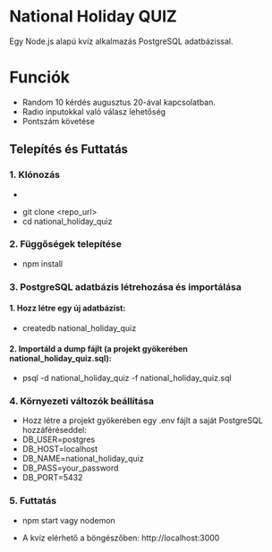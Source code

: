 # National Holiday QUIZ

Egy Node.js alapú kvíz alkalmazás PostgreSQL adatbázissal.

# Funciók

- Random 10 kérdés augusztus 20-ával kapcsolatban.
- Radio inputokkal való válasz lehetőség
- Pontszám követése

## Telepítés és Futtatás

### 1. Klónozás

- ```bash
- git clone <repo_url>
- cd national_holiday_quiz

### 2. Függőségek telepítése

- npm install

### 3. PostgreSQL adatbázis létrehozása és importálása

#### 1. Hozz létre egy új adatbázist: 

- createdb national_holiday_quiz

#### 2. Importáld a dump fájlt (a projekt gyökerében national_holiday_quiz.sql):

- psql -d national_holiday_quiz -f national_holiday_quiz.sql

### 4. Környezeti változók beállítása
- Hozz létre a projekt gyökerében egy .env fájlt a saját PostgreSQL hozzáféréseddel:
- DB_USER=postgres
- DB_HOST=localhost
- DB_NAME=national_holiday_quiz
- DB_PASS=your_password
- DB_PORT=5432


### 5. Futtatás

- npm start vagy nodemon

- A kvíz elérhető a böngészőben: http://localhost:3000